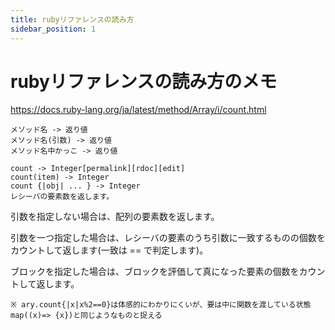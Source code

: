 ```yaml
---
title: rubyリファレンスの読み方
sidebar_position: 1
---
```


# rubyリファレンスの読み方のメモ


https://docs.ruby-lang.org/ja/latest/method/Array/i/count.html



```
メソッド名 -> 返り値
メソッド名(引数) -> 返り値
メソッド名中かっこ -> 返り値

count -> Integer[permalink][rdoc][edit]
count(item) -> Integer
count {|obj| ... } -> Integer
レシーバの要素数を返します。
```

引数を指定しない場合は、配列の要素数を返します。

引数を一つ指定した場合は、レシーバの要素のうち引数に一致するものの個数をカウントして返します(一致は == で判定します)。

ブロックを指定した場合は、ブロックを評価して真になった要素の個数をカウントして返します。

```
※ ary.count{|x|x%2==0}は体感的にわかりにくいが、要は中に関数を渡している状態
map((x)=> {x})と同じようなものと捉える
```
